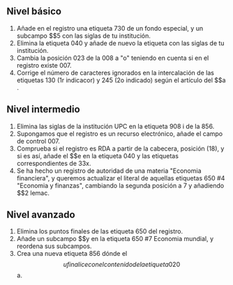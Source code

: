 ## Nivel básico​
1. Añade en el registro una etiqueta 730 de un fondo especial, y un subcampo $$5 con las siglas de tu institución​.
2. Elimina la etiqueta 040 y añade de nuevo la etiqueta con las siglas de tu institución.
3. Cambia la posición 023 de la 008 a "o" teniendo en cuenta si en el registro existe 007​.
4. Corrige el número de caracteres ignorados en la intercalación de las etiquetas 130 (1r indicacor) y 245 (2o indicado) según el artículo del $$a​.

## Nivel intermedio
1. Elimina las siglas de la institución UPC en la etiqueta 908 i de la 856​.
2. Supongamos que el registro es un recurso electrónico, añade el campo de control 007​.
3. Comprueba si el registro es RDA a partir de la cabecera, posición (18), y si es así, añade el $$e en la etiqueta 040 y las etiquetas correspondientes de 33x.
4. Se ha hecho un registro de autoridad de una materia "Economia financiera", y queremos actualizar el literal de aquellas etiquetas 650 #4 "Economia y finanzas", cambiando la segunda posición a 7 y añadiendo $$2 lemac.

## Nivel avanzado​
1. Elimina los puntos finales de las etiqueta 650 del registro​.
2. Añade un subcampo $$y en la etiqueta 650 #7 Economia mundial, y reordena sus subcampos​.
3. Crea una nueva etiqueta 856 dónde el $$u finalice con el contenido de la etiqueta 020 $$a.

